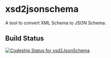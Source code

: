 xsd2jsonschema
==============

A tool to convert XML Schema to JSON Schema.

## Build Status
[ ![Codeship Status for xsd2JsonSchema](https://codeship.io/projects/e7b3422046b301330d273a7a159e2683/status)](https://codeship.io/projects/104942)

